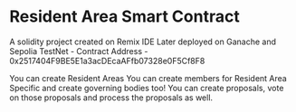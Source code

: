 # Resident Area Smart Contract
A solidity project created on Remix IDE
Later deployed on Ganache and Sepolia TestNet - Contract Address - 0x2517404F9BE5E1a3acDEcaAFfb07328e0F5Cf8F8

You can create Resident Areas
You can create members for Resident Area Specific and create governing bodies too!
You can create proposals, vote on those proposals and process the proposals as well.
